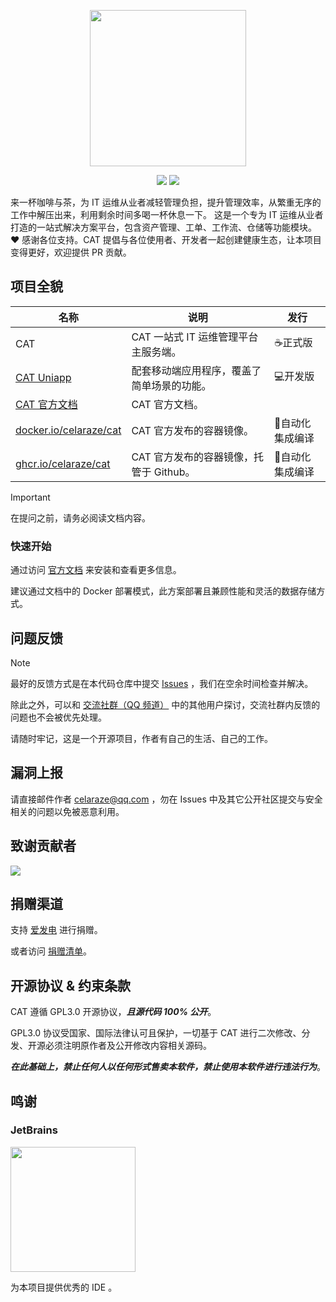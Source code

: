 <p align="center">
    <img src="https://p.ipic.vip/p1umck.png" width="250">
</p>

<p align="center">
    <img src="https://img.shields.io/badge/PHP-8.1+-blue?logo=php" />
    <img src="https://img.shields.io/badge/License-GPL3.0-blueviolet?logo=apache" />
</p>

来一杯咖啡与茶，为 IT 运维从业者减轻管理负担，提升管理效率，从繁重无序的工作中解压出来，利用剩余时间多喝一杯休息一下。 这是一个专为
IT 运维从业者打造的一站式解决方案平台，包含资产管理、工单、工作流、仓储等功能模块。 ❤ 感谢各位支持。CAT
提倡与各位使用者、开发者一起创建健康生态，让本项目变得更好，欢迎提供 PR 贡献。

## 项目全貌

| 名称                                                                                      | 说明                        | 发行        |
|-----------------------------------------------------------------------------------------|---------------------------|-----------|
| CAT                                                                                     | CAT 一站式 IT 运维管理平台主服务端。    | ☕️正式版     |
| [CAT Uniapp](https://github.com/celaraze/cat-uniapp)                                    | 配套移动端应用程序，覆盖了简单场景的功能。     | 💻开发版     |
| [CAT 官方文档](https://celaraze.com/projects/cat/%E4%BB%8B%E7%BB%8D/)                       | CAT 官方文档。                 |           | |
| [docker.io/celaraze/cat](https://hub.docker.com/repository/docker/celaraze/cat/general) | CAT 官方发布的容器镜像。            | 🤖自动化集成编译 |
| [ghcr.io/celaraze/cat](https://github.com/celaraze/cat/pkgs/container/cat)              | CAT 官方发布的容器镜像，托管于 Github。 | 🤖自动化集成编译 |

> [!IMPORTANT]
>
> 在提问之前，请务必阅读文档内容。

### 快速开始

通过访问 [官方文档](https://celaraze.com/projects/cat/%E4%BB%8B%E7%BB%8D/) 来安装和查看更多信息。

建议通过文档中的 Docker 部署模式，此方案部署且兼顾性能和灵活的数据存储方式。

## 问题反馈

> [!NOTE]
>
> 最好的反馈方式是在本代码仓库中提交 [Issues](https://github.com/celaraze/cat/issues) ，我们在空余时间检查并解决。

除此之外，可以和 [交流社群（QQ 频道）](https://pd.qq.com/s/sknbyfnh)
中的其他用户探讨，交流社群内反馈的问题也不会被优先处理。

请随时牢记，这是一个开源项目，作者有自己的生活、自己的工作。

## 漏洞上报

请直接邮件作者 [celaraze@qq.com](mailto:celaraze@qq.com) ，勿在 Issues 中及其它公开社区提交与安全相关的问题以免被恶意利用。

## 致谢贡献者

[![](https://avatars.githubusercontent.com/u/46237037?s=64&v=4)](https://github.com/yokaimeow)

## 捐赠渠道

支持 [爱发电](https://afdian.net/a/celaraze) 进行捐赠。

或者访问 [捐赠清单](https://celaraze.com/projects/cat/%E6%8D%90%E8%B5%A0/)。

## 开源协议 & 约束条款

CAT 遵循 GPL3.0 开源协议，***且源代码 100% 公开***。

GPL3.0 协议受国家、国际法律认可且保护，一切基于 CAT 进行二次修改、分发、开源必须注明原作者及公开修改内容相关源码。

***在此基础上，禁止任何人以任何形式售卖本软件，禁止使用本软件进行违法行为***。

## 鸣谢

### JetBrains

<a href="https://www.jetbrains.com/?from=cat" target="_blank">
    <img src="https://p.ipic.vip/woxqnn.png" width="200" />
</a>

为本项目提供优秀的 IDE 。
